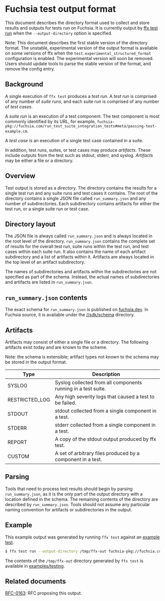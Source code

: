 # Fuchsia test output format

This document describes the directory format used to collect and store results
and outputs for tests run on Fuchsia. It is currently output by
[ffx test run][ffx-test] when the `--output-directory` option is specified.

Note: This document describes the first stable version of the directory format.
The unstable, experimental version of the output format is available on some
versions of ffx when the `test.experimental_structured_format` configuration is
enabled. The experimental version will soon be removed. Users should update
tools to parse the stable version of the format, and remove the config entry.

## Background

A single execution of `ffx test` produces a *test run*. A *test run* is
comprised of any number of *suite runs*, and each suite run is comprised of
any number of *test cases*.

A *suite run* is an execution of a test component. The test component is most
commonly identified by its URL, for example,
`fuchsia-pkg://fuchsia.com/run_test_suite_integration_tests#meta/passing-test-example.cm`.

A *test case* is an execution of a single test case contained in a suite.

In addition, test runs, suites, or test cases may produce *artifacts*. These
include outputs from the test such as stdout, stderr, and syslog. *Artifacts*
may be either a file or a directory.

## Overview

Test output is stored as a directory. The directory contains the results for a
single test run and any suite runs and test cases it contains. The root of the
directory contains a single JSON file called `run_summary.json` and any number
of subdirectories. Each subdirectory contains artifacts for either the test
run, or a single suite run or test case.

## Directory layout

The JSON file is always called `run_summary.json` and is always located in the
root level of the directory. `run_summary.json` contains the complete set of
results for the overall test run, suite runs within the test run, and test
cases within each suite run. It also contains the name of each artifact
subdirectory and a list of artifacts within it. Artifacts are always located in
the top level of an artifact subdirectory.

The names of subdirectories and artifacts within the subdirectories are not
specified as part of the schema. Instead, the actual names of subdirectories
and artifacts are listed in `run_summary.json`.

## `run_summary.json` contents

The exact schema for `run_summary.json` is published on
[fuchsia.dev][schema-in-fuchsia-dev]. In Fuchsia source, it is available under
the [//sdk/schema][schema-in-source] directory.

## Artifacts

Artifacts may consist of either a single file or a directory. The following
artifacts exist today and are known to the scheme.

Note: the schema is extensible; artifact types not known to the schema may be
stored in the output format.

| Type           | Description                                                   |
| -------------- | ------------------------------------------------------------- |
| SYSLOG         | Syslog collected from all components running in a test suite. |
| RESTRICTED_LOG | Any high severity logs that caused a test to be failed.       |
| STDOUT         | stdout collected from a single component in a test.           |
| STDERR         | stderr collected from a single component in a test.           |
| REPORT         | A copy of the stdout output produced by ffx test.             |
| CUSTOM         | A set of arbitrary files produced by a component in a test.   |

## Parsing

Tools that need to process test results should begin by parsing
`run_summary.json`, as it is the only part of the output directory with a
location defined in the schema. The remaining contents of the directory are
described by `run_summary.json`. Tools should not assume any particular naming
convention for artifacts or subdirectories in the output.

## Example

This example output was generated by running `ffx test` against an
[example test][example-test].

```bash
$ ffx test run --output-directory /tmp/ffx-out fuchsia-pkg://fuchsia.com/stdout-test#meta/stdout-test.cm
```

The contents of the `/tmp/ffx-out` directory generated by `ffx test` is
available in [examples/testing][example-output-dir].

## Related documents

[RFC-0163][output-rfc]: RFC proposing this output.

[example-output-dir]: /examples/testing/output-directory
[example-test]: /examples/testing/src/stdout_test.rs
[ffx-test]: https://fuchsia.dev/reference/tools/sdk/ffx#run_3
[schema-in-source]: /sdk/schema/ffx_test
[schema-in-fuchsia-dev]: https://fuchsia.dev/schema/ffx_test/run_summary-8d1dd964.json
[output-rfc]: /docs/contribute/governance/rfcs/0163_test_output_format.md
